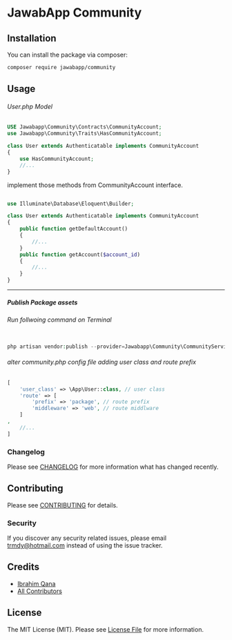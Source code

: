 # JawabApp Community

## Installation

You can install the package via composer:

```bash
composer require jawabapp/community
```

## Usage

###### User.php Model

```php
USE Jawabapp\Community\Contracts\CommunityAccount;
use Jawabapp\Community\Traits\HasCommunityAccount;

class User extends Authenticatable implements CommunityAccount
{
	use HasCommunityAccount;
	//...
}
```

implement those methods from CommunityAccount interface.

```php

use Illuminate\Database\Eloquent\Builder;

class User extends Authenticatable implements CommunityAccount
{
    public function getDefaultAccount()
    {
        //...
    }
    public function getAccount($account_id)
    {
        //...
    }
}
```

---

##### Publish Package assets

###### Run follwoing command on Terminal

```php

php artisan vendor:publish --provider=Jawabapp\Community\CommunityServiceProvider

```

###### alter community.php config file adding user class and route prefix

```php
[
    'user_class' => \App\User::class, // user class
    'route' => [
        'prefix' => 'package', // route prefix
        'middleware' => 'web', // route middlware
    ]
,
	//...
]
```

### Changelog

Please see [CHANGELOG](CHANGELOG.md) for more information what has changed recently.

## Contributing

Please see [CONTRIBUTING](CONTRIBUTING.md) for details.

### Security

If you discover any security related issues, please email trmdy@hotmail.com instead of using the issue tracker.

## Credits

- [Ibrahim Qana](https://github.com/jawab)
- [All Contributors](../../contributors)

## License

The MIT License (MIT). Please see [License File](LICENSE.md) for more information.
